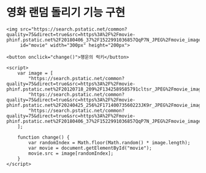 
# 영화 랜덤 돌리기 기능 구현

<body>


    <img src="https://search.pstatic.net/common?quality=75&direct=true&src=https%3A%2F%2Fmovie-phinf.pstatic.net%2F20180406_37%2F1522991036857QqP7N_JPEG%2Fmovie_image.jpg"
         id="movie" width="300px" height="200px">

    <button onclick="change()">행운의 럭키</button>

    <script>
        var image = [
            "https://search.pstatic.net/common?quality=75&direct=true&src=https%3A%2F%2Fmovie-phinf.pstatic.net%2F20120718_209%2F1342589585791cltsr_JPEG%2Fmovie_image.jpg",
            "https://search.pstatic.net/common?quality=75&direct=true&src=https%3A%2F%2Fmovie-phinf.pstatic.net%2F20240425_256%2F17140073560223JK9r_JPEG%2Fmovie_image.jpg",
            "https://search.pstatic.net/common?quality=75&direct=true&src=https%3A%2F%2Fmovie-phinf.pstatic.net%2F20180406_37%2F1522991036857QqP7N_JPEG%2Fmovie_image.jpg"
        ];

        function change() {
            var randomIndex = Math.floor(Math.random() * image.length);
            var movie = document.getElementById("movie");
            movie.src = image[randomIndex];
        }
    </script>
</body>
